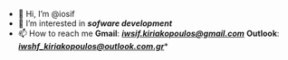 - 👋 Hi, I’m @iosif
- 👀 I’m interested in ***sofware development***
- 📫 How to reach me **Gmail**: ***iwsif.kiriakopoulos@gmail.com*** **Outlook**: ***iwshf_kiriakopoulos@outlook.com.gr****



